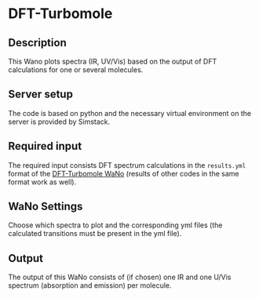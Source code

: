 # DFT-Turbomole

## Description

This Wano plots spectra (IR, UV/Vis) based on the output of DFT calculations for one or several molecules.

## Server setup

The code is based on python and the necessary virtual environment on the server is provided by Simstack.

## Required input

The required input consists DFT spectrum calculations in the ```results.yml``` format of the [DFT-Turbomole WaNo](https://github.com/KIT-Workflows/DFT-Turbomole) (results of other codes in the same format work as well).

## WaNo Settings

Choose which spectra to plot and the corresponding yml files (the calculated transitions must be present in the yml file).

## Output

The output of this WaNo consists of (if chosen) one IR and one U/Vis spectrum (absorption and emission) per molecule.
